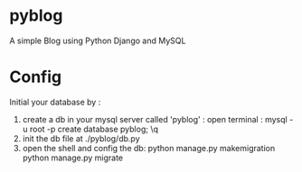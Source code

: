 # pyblog
A simple Blog using Python Django and MySQL  

# Config 
Initial your database by :
  1) create a db in your mysql server called 'pyblog' : 
    open terminal :
      mysql -u root -p 
      <your passowd>
      create database pyblog;
      \q
  2) init the db file at ./pyblog/db.py
  3) open the shell and config the db:
    python manage.py makemigration
    python manage.py migrate

